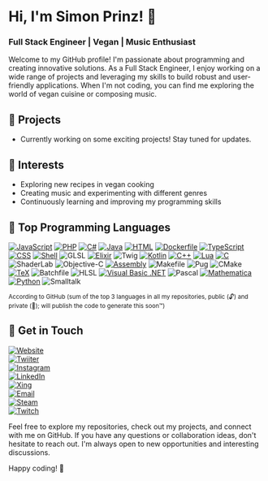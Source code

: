# Hi, I'm Simon Prinz! 👋

### Full Stack Engineer | Vegan | Music Enthusiast

Welcome to my GitHub profile! I'm passionate about programming and creating innovative solutions. As a Full Stack Engineer, I enjoy working on a wide range of projects and leveraging my skills to build robust and user-friendly applications. When I'm not coding, you can find me exploring the world of vegan cuisine or composing music.

## 🔭 Projects

- Currently working on some exciting projects! Stay tuned for updates.

## 🌱 Interests

- Exploring new recipes in vegan cooking
- Creating music and experimenting with different genres
- Continuously learning and improving my programming skills

## 🚀 Top Programming Languages

<!-- START_TOP_LANGUAGES -->
[![JavaScript](https://img.shields.io/badge/JavaScript-%f0%9f%94%93_0_%e2%9e%95_%f0%9f%94%90_43_%f0%9f%9f%b0_43-f1e05a?style=flat-square&logoColor=f1e05a&logo=JavaScript)](https://github.com/SimonPrinz?tab=repositories&q=&type=&language=JavaScript)
[![PHP](https://img.shields.io/badge/PHP-%f0%9f%94%93_1_%e2%9e%95_%f0%9f%94%90_41_%f0%9f%9f%b0_42-4F5D95?style=flat-square&logoColor=4F5D95&logo=PHP)](https://github.com/SimonPrinz?tab=repositories&q=&type=&language=PHP)
[![C#](https://img.shields.io/badge/C%23-%f0%9f%94%93_5_%e2%9e%95_%f0%9f%94%90_33_%f0%9f%9f%b0_38-178600?style=flat-square&logoColor=178600&logo=C%2523)](https://github.com/SimonPrinz?tab=repositories&q=&type=&language=C%23)
[![Java](https://img.shields.io/badge/Java-%f0%9f%94%93_0_%e2%9e%95_%f0%9f%94%90_33_%f0%9f%9f%b0_33-b07219?style=flat-square&logoColor=b07219&logo=Java)](https://github.com/SimonPrinz?tab=repositories&q=&type=&language=Java)
[![HTML](https://img.shields.io/badge/HTML-%f0%9f%94%93_0_%e2%9e%95_%f0%9f%94%90_28_%f0%9f%9f%b0_28-e34c26?style=flat-square&logoColor=e34c26&logo=HTML)](https://github.com/SimonPrinz?tab=repositories&q=&type=&language=HTML)
[![Dockerfile](https://img.shields.io/badge/Dockerfile-%f0%9f%94%93_4_%e2%9e%95_%f0%9f%94%90_21_%f0%9f%9f%b0_25-384d54?style=flat-square&logoColor=384d54&logo=Dockerfile)](https://github.com/SimonPrinz?tab=repositories&q=&type=&language=Dockerfile)
[![TypeScript](https://img.shields.io/badge/TypeScript-%f0%9f%94%93_0_%e2%9e%95_%f0%9f%94%90_22_%f0%9f%9f%b0_22-3178c6?style=flat-square&logoColor=3178c6&logo=TypeScript)](https://github.com/SimonPrinz?tab=repositories&q=&type=&language=TypeScript)
[![CSS](https://img.shields.io/badge/CSS-%f0%9f%94%93_0_%e2%9e%95_%f0%9f%94%90_21_%f0%9f%9f%b0_21-563d7c?style=flat-square&logoColor=563d7c&logo=CSS)](https://github.com/SimonPrinz?tab=repositories&q=&type=&language=CSS)
[![Shell](https://img.shields.io/badge/Shell-%f0%9f%94%93_3_%e2%9e%95_%f0%9f%94%90_7_%f0%9f%9f%b0_10-89e051?style=flat-square&logoColor=89e051&logo=Shell)](https://github.com/SimonPrinz?tab=repositories&q=&type=&language=Shell)
![GLSL](https://img.shields.io/badge/GLSL-%f0%9f%94%93_0_%e2%9e%95_%f0%9f%94%90_8_%f0%9f%9f%b0_8-5686a5?style=flat-square&logoColor=5686a5&logo=GLSL)
[![Elixir](https://img.shields.io/badge/Elixir-%f0%9f%94%93_0_%e2%9e%95_%f0%9f%94%90_8_%f0%9f%9f%b0_8-6e4a7e?style=flat-square&logoColor=6e4a7e&logo=Elixir)](https://github.com/SimonPrinz?tab=repositories&q=&type=&language=Elixir)
![Twig](https://img.shields.io/badge/Twig-%f0%9f%94%93_1_%e2%9e%95_%f0%9f%94%90_6_%f0%9f%9f%b0_7-c1d026?style=flat-square&logoColor=c1d026&logo=Twig)
[![Kotlin](https://img.shields.io/badge/Kotlin-%f0%9f%94%93_0_%e2%9e%95_%f0%9f%94%90_5_%f0%9f%9f%b0_5-A97BFF?style=flat-square&logoColor=A97BFF&logo=Kotlin)](https://github.com/SimonPrinz?tab=repositories&q=&type=&language=Kotlin)
[![C++](https://img.shields.io/badge/C%2b%2b-%f0%9f%94%93_1_%e2%9e%95_%f0%9f%94%90_4_%f0%9f%9f%b0_5-f34b7d?style=flat-square&logoColor=f34b7d&logo=C%252b%252b)](https://github.com/SimonPrinz?tab=repositories&q=&type=&language=C%2b%2b)
[![Lua](https://img.shields.io/badge/Lua-%f0%9f%94%93_0_%e2%9e%95_%f0%9f%94%90_4_%f0%9f%9f%b0_4-000080?style=flat-square&logoColor=000080&logo=Lua)](https://github.com/SimonPrinz?tab=repositories&q=&type=&language=Lua)
[![C](https://img.shields.io/badge/C-%f0%9f%94%93_0_%e2%9e%95_%f0%9f%94%90_4_%f0%9f%9f%b0_4-555555?style=flat-square&logoColor=555555&logo=C)](https://github.com/SimonPrinz?tab=repositories&q=&type=&language=C)
![ShaderLab](https://img.shields.io/badge/ShaderLab-%f0%9f%94%93_0_%e2%9e%95_%f0%9f%94%90_3_%f0%9f%9f%b0_3-222c37?style=flat-square&logoColor=222c37&logo=ShaderLab)
![Objective-C](https://img.shields.io/badge/Objective--C-%f0%9f%94%93_0_%e2%9e%95_%f0%9f%94%90_3_%f0%9f%9f%b0_3-438eff?style=flat-square&logoColor=438eff&logo=Objective--C)
[![Assembly](https://img.shields.io/badge/Assembly-%f0%9f%94%93_0_%e2%9e%95_%f0%9f%94%90_3_%f0%9f%9f%b0_3-6E4C13?style=flat-square&logoColor=6E4C13&logo=Assembly)](https://github.com/SimonPrinz?tab=repositories&q=&type=&language=Assembly)
![Makefile](https://img.shields.io/badge/Makefile-%f0%9f%94%93_0_%e2%9e%95_%f0%9f%94%90_3_%f0%9f%9f%b0_3-427819?style=flat-square&logoColor=427819&logo=Makefile)
![Pug](https://img.shields.io/badge/Pug-%f0%9f%94%93_0_%e2%9e%95_%f0%9f%94%90_2_%f0%9f%9f%b0_2-a86454?style=flat-square&logoColor=a86454&logo=Pug)
![CMake](https://img.shields.io/badge/CMake-%f0%9f%94%93_0_%e2%9e%95_%f0%9f%94%90_2_%f0%9f%9f%b0_2-DA3434?style=flat-square&logoColor=DA3434&logo=CMake)
[![TeX](https://img.shields.io/badge/TeX-%f0%9f%94%93_0_%e2%9e%95_%f0%9f%94%90_2_%f0%9f%9f%b0_2-3D6117?style=flat-square&logoColor=3D6117&logo=TeX)](https://github.com/SimonPrinz?tab=repositories&q=&type=&language=TeX)
![Batchfile](https://img.shields.io/badge/Batchfile-%f0%9f%94%93_0_%e2%9e%95_%f0%9f%94%90_1_%f0%9f%9f%b0_1-C1F12E?style=flat-square&logoColor=C1F12E&logo=Batchfile)
![HLSL](https://img.shields.io/badge/HLSL-%f0%9f%94%93_0_%e2%9e%95_%f0%9f%94%90_1_%f0%9f%9f%b0_1-aace60?style=flat-square&logoColor=aace60&logo=HLSL)
[![Visual Basic .NET](https://img.shields.io/badge/Visual_Basic_.NET-%f0%9f%94%93_0_%e2%9e%95_%f0%9f%94%90_1_%f0%9f%9f%b0_1-945db7?style=flat-square&logoColor=945db7&logo=Visual_Basic_.NET)](https://github.com/SimonPrinz?tab=repositories&q=&type=&language=Visual+Basic+.NET)
![Pascal](https://img.shields.io/badge/Pascal-%f0%9f%94%93_0_%e2%9e%95_%f0%9f%94%90_1_%f0%9f%9f%b0_1-E3F171?style=flat-square&logoColor=E3F171&logo=Pascal)
[![Mathematica](https://img.shields.io/badge/Mathematica-%f0%9f%94%93_0_%e2%9e%95_%f0%9f%94%90_1_%f0%9f%9f%b0_1-dd1100?style=flat-square&logoColor=dd1100&logo=Mathematica)](https://github.com/SimonPrinz?tab=repositories&q=&type=&language=Mathematica)
[![Python](https://img.shields.io/badge/Python-%f0%9f%94%93_0_%e2%9e%95_%f0%9f%94%90_1_%f0%9f%9f%b0_1-3572A5?style=flat-square&logoColor=3572A5&logo=Python)](https://github.com/SimonPrinz?tab=repositories&q=&type=&language=Python)
![Smalltalk](https://img.shields.io/badge/Smalltalk-%f0%9f%94%93_0_%e2%9e%95_%f0%9f%94%90_1_%f0%9f%9f%b0_1-596706?style=flat-square&logoColor=596706&logo=Smalltalk)
<!-- END_TOP_LANGUAGES -->
<sup>According to GitHub (sum of the top 3 languages in all my repositories, public (🔓) and private (🔐); will publish the code to generate this soon™️)</sup>

## 💬 Get in Touch

[![Website](https://img.shields.io/badge/Website-SimonPri.nz-ff69b4?style=flat-square&logo=google-chrome)][Website]  
[![Twiiter](https://img.shields.io/badge/Twitter-@SimonPrinz-ff0000?style=flat-square&logo=twitter)][Twitter]  
[![Instagram](https://img.shields.io/badge/Instagram-ciao.simon-ff8c00?style=flat-square&logo=instagram)][Instagram]  
[![LinkedIn](https://img.shields.io/badge/LinkedIn-Simon%20Prinz-ffff00?style=flat-square&logo=linkedin)][LinkedIn]  
[![Xing](https://img.shields.io/badge/Xing-Simon%20Prinz-008e00?style=flat-square&logo=xing)][Xing]  
[![Email](https://img.shields.io/badge/Email-Hey@SimonPri.nz-00c0c0?style=flat-square&logo=gmail)][Email]  
[![Steam](https://img.shields.io/badge/Steam-SimonPrinz-4000b6?style=flat-square&logo=steam)][Steam]  
[![Twitch](https://img.shields.io/badge/Twitch-SimonPrinz-8e008e?style=flat-square&logo=twitch)][Twitch]

Feel free to explore my repositories, check out my projects, and connect with me on GitHub. If you have any questions or collaboration ideas, don't hesitate to reach out. I'm always open to new opportunities and interesting discussions.

Happy coding! 🚀


[Website]: https://simonpri.nz
[Twitter]: https://twitter.com/simonprinz
[Instagram]: https://instagram.com/ciao.simon/
[LinkedIn]: https://linkedin.com/in/simon-prinz/
[Xing]: https://xing.com/profile/Simon_Prinz3
[Email]: mailto:hey@simonpri.nz
[Steam]: https://steamcommunity.com/id/simonprinz
[Twitch]: https://www.twitch.tv/simonprinz
